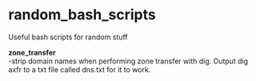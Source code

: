 # random_bash_scripts
Useful bash scripts for random stuff


**zone_transfer**  
-strip domain names when performing zone transfer with dig. Output dig axfr to a txt file called dns.txt for it to work.
